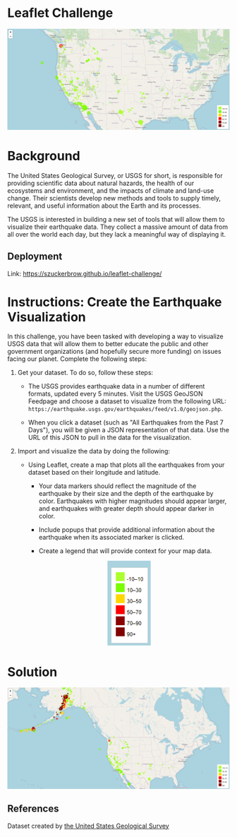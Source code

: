 # Leaflet Challenge

<p align='center'> <img src='/earthquakemapSZ.png'></p>

# Background
The United States Geological Survey, or USGS for short, is responsible for providing scientific data about natural hazards, the health of our ecosystems and environment, and the impacts of climate and land-use change. Their scientists develop new methods and tools to supply timely, relevant, and useful information about the Earth and its processes.

The USGS is interested in building a new set of tools that will allow them to visualize their earthquake data. They collect a massive amount of data from all over the world each day, but they lack a meaningful way of displaying it. 

## Deployment
Link: https://szuckerbrow.github.io/leaflet-challenge/

# Instructions: Create the Earthquake Visualization
In this challenge, you have been tasked with developing a way to visualize USGS data that will allow them to better educate the public and other government organizations (and hopefully secure more funding) on issues facing our planet.
Complete the following steps:

1. Get your dataset. To do so, follow these steps:

   - The USGS provides earthquake data in a number of different formats, updated every 5 minutes. Visit the USGS GeoJSON Feedpage and choose a dataset to visualize from the following URL: ```https://earthquake.usgs.gov/earthquakes/feed/v1.0/geojson.php```. 

   - When you click a dataset (such as "All Earthquakes from the Past 7 Days"), you will be given a JSON representation of that data. Use the URL of this JSON to pull in the data for the visualization.

2. Import and visualize the data by doing the following:

   - Using Leaflet, create a map that plots all the earthquakes from your dataset based on their longitude and latitude.

     - Your data markers should reflect the magnitude of the earthquake by their size and the depth of the earthquake by color. Earthquakes with higher magnitudes should appear larger, and earthquakes with greater depth should appear darker in color.

     - Include popups that provide additional information about the earthquake when its associated marker is clicked.

     - Create a legend that will provide context for your map data.

     <p align='center'> <img src='/earthquakelegendSZ.png'></p>

# Solution

<p align='center'> <img src='/earthquakemapSZ2.png'></p>


## References
Dataset created by [the United States Geological Survey]()